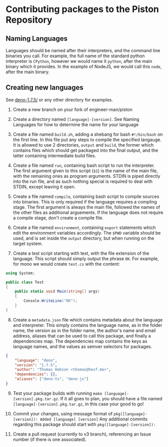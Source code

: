# Contributing packages to the Piston Repository

## Naming Languages

Languages should be named after their interpreters, and the command line binaries you call.
For example, the full name of the standard python interpreter is `CPython`, however we would name it `python`, after the main binary which it provides.
In the example of NodeJS, we would call this `node`, after the main binary.

## Creating new languages

See [deno-1.7.5/](deno-1.7.5/) or any other directory for examples.

1. Create a new branch on your fork of engineer-man/piston

2. Create a directory named `[language]-[version]`. See Naming Languages for how to determine the name for your language

3. Create a file named `build.sh`, adding a shebang for bash `#!/bin/bash` on the first line.
In this file put any steps to compile the specified langauge.
It is allowed to use 2 directories, `output` and `build`, the former which contains files which should get packaged into the final output, and the latter containing intermediate build files.

4. Create a file named `run`, containing bash script to run the interpreter.
The first argument given to this script (`$1`) is the name of the main file, with the remaining ones as program arguments.
STDIN is piped directly into the run file, and as such nothing special is required to deal with STDIN, except leaving it open.

5. Create a file named `compile`, containing bash script to compile sources into binaries. This is only required if the language requires a compling stage.
The first argument is always the main file, followed the names of the other files as additional arguements. If the language does not require a compile stage, don't create a compile file.

6. Create a file named `environment`, containing `export` statements which edit the environment variables accordingly. The `$PWD` variable should be used, and is set inside the `output` directory, but when running on the target system.

7. Create a test script starting with test, with the file extension of the language. This script should simply output the phrase `OK`. For example, for mono we would create `test.cs` with the content: 
```cs
using System;

public class Test
{
    public static void Main(string[] args)
    {
        Console.WriteLine("OK");
    }
}
```

8. Create a `metadata.json` file which contains metadata about the language and interpreter. This simply contains the language name, as in the folder name, the version as in the folder name, the author's name and email address, aliases that can be used to call this package, and finally a dependencies map.
The dependencies map contains the keys as language names, and the values as semver selectors for packages.
```json
{
    "language": "deno",
    "version": "1.7.5",
    "author": "Thomas Hobson <thomas@hexf.me>",
    "dependencies": {},
    "aliases": ["deno-ts", "deno-js"]
}
```

9. Test your package builds with running `make [language]-[version].pkg.tar.gz`.
If it all goes to plan, you should have a file named `[language]-[version].pkg.tar.gz`, in this case your good to go!

10. Commit your changes, using message format of `pkg([language]-[version]): Added [language] [version]`
Any additional commits regarding this package should start with `pkg([language]-[version]): `

11. Create a pull request (currently to v3 branch), referencing an Issue number (if there is one associated).
